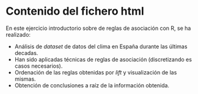 # Contenido del fichero html

En este ejercicio introductorio sobre de reglas de asociación con R, se ha realizado:

* Análisis de *dataset* de datos del clima en España durante las últimas decadas.
* Han sido aplicadas técnicas de reglas de asociación (discretizando es casos necesarios).
* Ordenación de las reglas obtenidas por *lift* y visualización de las mismas.
* Obtención de conclusiones a raíz de la información obtenida.
